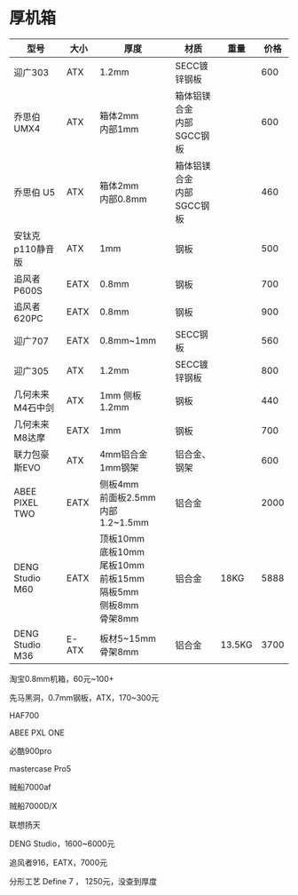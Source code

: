 



# 厚机箱

| 型号             | 大小  | 厚度                                                         | 材质                            | 重量   | 价格 |
| ---------------- | ----- | ------------------------------------------------------------ | ------------------------------- | ------ | ---- |
| 迎广303          | ATX   | 1.2mm                                                        | SECC镀锌钢板                    |        | 600  |
| 乔思伯 UMX4      | ATX   | 箱体2mm <br />内部1mm                                        | 箱体铝镁合金<br />内部SGCC钢板  |        | 600  |
| 乔思伯 U5        | ATX   | 箱体2mm<br />内部0.8mm                                       | 箱体铝镁合金 <br />内部SGCC钢板 |        | 460  |
| 安钛克p110静音版 | ATX   | 1mm                                                          | 钢板                            |        | 500  |
| 追风者P600S      | EATX  | 0.8mm                                                        | 钢板                            |        | 700  |
| 追风者620PC      | EATX  | 0.8mm                                                        | 钢板                            |        | 900  |
| 迎广707          | EATX  | 0.8mm~1mm                                                    | SECC钢板                        |        | 560  |
| 迎广305          | ATX   | 1.2mm                                                        | SECC镀锌钢板                    |        | 800  |
| 几何未来M4石中剑 | ATX   | 1mm 侧板1.2mm                                                | 钢板                            |        | 440  |
| 几何未来M8达摩   | EATX  | 1mm                                                          | 钢板                            |        | 700  |
| 联力包豪斯EVO    | ATX   | 4mm铝合金 1mm钢架                                            | 铝合金、钢架                    |        | 600  |
| ABEE PIXEL TWO   | EATX  | 侧板4mm<br />前面板2.5mm<br />内部1.2~1.5mm                  | 铝合金                          |        | 2000 |
| DENG Studio M60  | EATX  | 顶板10mm<br />底板10mm<br />尾板10mm<br />前板15mm<br />隔板5mm<br />侧板8mm<br />骨架8mm | 铝合金                          | 18KG   | 5888 |
| DENG Studio M36  | E-ATX | 板材5~15mm<br />骨架8mm                                      | 铝合金                          | 13.5KG | 3700 |

淘宝0.8mm机箱，60元~100+

先马黑洞，0.7mm钢板，ATX，170~300元

HAF700

ABEE PXL ONE

必酷900pro

mastercase Pro5

贼船7000af

贼船7000D/X

联想扬天

DENG Studio，1600~6000元

追风者916，EATX，7000元

分形工艺 Define 7 ， 1250元，没查到厚度